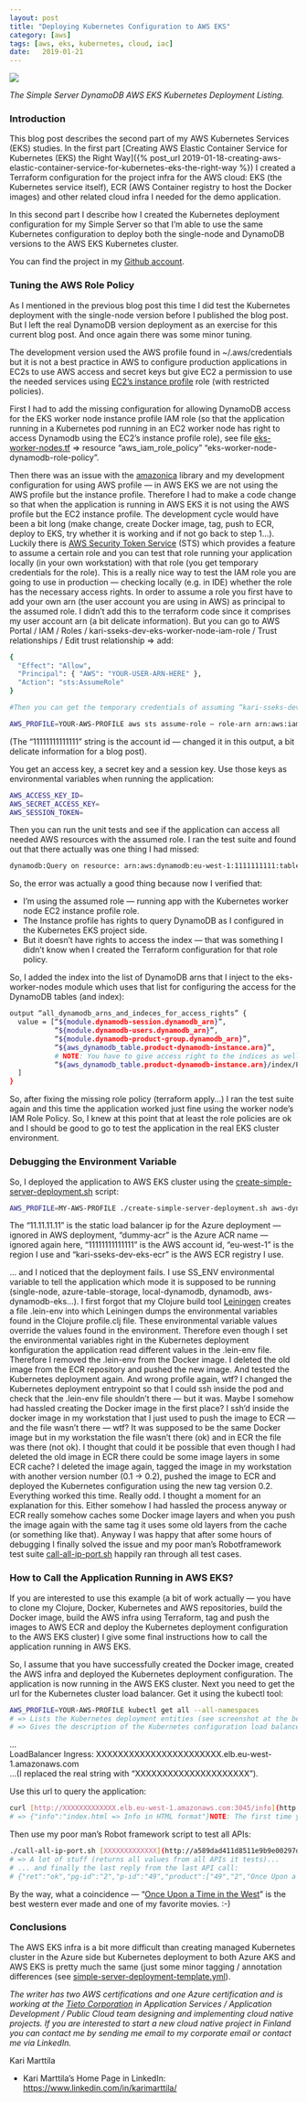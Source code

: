 ```yaml
---
layout: post
title: "Deploying Kubernetes Configuration to AWS EKS"
category: [aws]
tags: [aws, eks, kubernetes, cloud, iac]
date:	2019-01-21
---
```


![](/img/2019-01-21-deploying-kubernetes-configuration-to-aws-eks_img_1.png)

*The Simple Server DynamoDB AWS EKS Kubernetes Deployment Listing.*

### Introduction

This blog post describes the second part of my AWS Kubernetes Services (EKS) studies. In the first part [Creating AWS Elastic Container Service for Kubernetes (EKS) the Right Way]({% post_url 2019-01-18-creating-aws-elastic-container-service-for-kubernetes-eks-the-right-way %}) I created a Terraform configuration for the project infra for the AWS cloud: EKS (the Kubernetes service itself), ECR (AWS Container registry to host the Docker images) and other related cloud infra I needed for the demo application.

In this second part I describe how I created the Kubernetes deployment configuration for my Simple Server so that I’m able to use the same Kubernetes configuration to deploy both the single-node and DynamoDB versions to the AWS EKS Kubernetes cluster.

You can find the project in my [Github account](https://github.com/karimarttila/kubernetes/tree/master/simple-server).

### Tuning the AWS Role Policy

As I mentioned in the previous blog post this time I did test the Kubernetes deployment with the single-node version before I published the blog post. But I left the real DynamoDB version deployment as an exercise for this current blog post. And once again there was some minor tuning.

The development version used the AWS profile found in ~/.aws/credentials but it is not a best practice in AWS to configure production applications in EC2s to use AWS access and secret keys but give EC2 a permission to use the needed services using [EC2’s instance profile](https://docs.aws.amazon.com/IAM/latest/UserGuide/id_roles_use_switch-role-ec2_instance-profiles.html) role (with restricted policies).

First I had to add the missing configuration for allowing DynamoDB access for the EKS worker node instance profile IAM role (so that the application running in a Kubernetes pod running in an EC2 worker node has right to access Dynamodb using the EC2’s instance profile role), see file [eks-worker-nodes.tf](https://github.com/karimarttila/aws/blob/master/simple-server-eks/terraform/modules/eks-worker-nodes/eks-worker-nodes.tf) => resource “aws_iam_role_policy” “eks-worker-node-dynamodb-role-policy”.

Then there was an issue with the [amazonica](https://github.com/mcohen01/amazonica) library and my development configuration for using AWS profile — in AWS EKS we are not using the AWS profile but the instance profile. Therefore I had to make a code change so that when the application is running in AWS EKS it is not using the AWS profile but the EC2 instance profile. The development cycle would have been a bit long (make change, create Docker image, tag, push to ECR, deploy to EKS, try whether it is working and if not go back to step 1…). Luckily there is [AWS Security Token Service](https://docs.aws.amazon.com/STS/latest/APIReference/Welcome.html) (STS) which provides a feature to assume a certain role and you can test that role running your application locally (in your own workstation) with that role (you get temporary credentials for the role). This is a really nice way to test the IAM role you are going to use in production — checking locally (e.g. in IDE) whether the role has the necessary access rights. In order to assume a role you first have to add your own arn (the user account you are using in AWS) as principal to the assumed role. I didn’t add this to the terraform code since it comprises my user account arn (a bit delicate information). But you can go to AWS Portal / IAM / Roles / kari-sseks-dev-eks-worker-node-iam-role / Trust relationships / Edit trust relationship => add:

```bash
{  
  "Effect": "Allow",  
  "Principal": { "AWS": "YOUR-USER-ARN-HERE" },  
  "Action": "sts:AssumeRole"  
}

#Then you can get the temporary credentials of assuming “kari-sseks-dev-eks-worker-node-iam-role” role:

AWS_PROFILE=YOUR-AWS-PROFILE aws sts assume-role — role-arn arn:aws:iam::11111111111:role/kari-sseks-dev-eks-worker-node-iam-role — role-session-name local-testing-session — profile “YOUR-AWS-PROFILE”
```

(The “11111111111111” string is the account id — changed it in this output, a bit delicate information for a blog post).

You get an access key, a secret key and a session key. Use those keys as environmental variables when running the application:

```bash
AWS_ACCESS_KEY_ID=  
AWS_SECRET_ACCESS_KEY=  
AWS_SESSION_TOKEN=
```

Then you can run the unit tests and see if the application can access all needed AWS resources with the assumed role. I ran the test suite and found out that there actually was one thing I had missed:

```bash
dynamodb:Query on resource: arn:aws:dynamodb:eu-west-1:1111111111:table/kari-sseks-dev-product/index/PGIndex (Service: AmazonDynamoDBv2; Status Code: 400; Error Code: AccessDeniedException;
```

So, the error was actually a good thing because now I verified that:

* I’m using the assumed role — running app with the Kubernetes worker node EC2 instance profile role.
* The Instance profile has rights to query DynamoDB as I configured in the Kubernetes EKS project side.
* But it doesn’t have rights to access the index — that was something I didn’t know when I created the Terraform configuration for that role policy.

So, I added the index into the list of DynamoDB arns that I inject to the eks-worker-nodes module which uses that list for configuring the access for the DynamoDB tables (and index):

```bash
output “all_dynamodb_arns_and_indeces_for_access_rights” {
  value = [“${module.dynamodb-session.dynamodb_arn}”,
           “${module.dynamodb-users.dynamodb_arn}”,
           “${module.dynamodb-product-group.dynamodb_arn}”,
           “${aws_dynamodb_table.product-dynamodb-instance.arn}”,
           # NOTE: You have to give access right to the indices as well.
           “${aws_dynamodb_table.product-dynamodb-instance.arn}/index/PGIndex”
  ]
}
```

So, after fixing the missing role policy (terraform apply…) I ran the test suite again and this time the application worked just fine using the worker node’s IAM Role Policy. So, I knew at this point that at least the role policies are ok and I should be good to go to test the application in the real EKS cluster environment.

### Debugging the Environment Variable

So, I deployed the application to AWS EKS cluster using the [create-simple-server-deployment.sh](https://github.com/karimarttila/kubernetes/blob/master/simple-server/create-simple-server-deployment.sh) script:

```bash
AWS_PROFILE=MY-AWS-PROFILE ./create-simple-server-deployment.sh aws-dynamodb aws 11.11.11.11 31111 0.2 dummy-acr 11111111111111 eu-west-1 kari-sseks-dev-eks-ecr
```

The “11.11.11.11” is the static load balancer ip for the Azure deployment — ignored in AWS deployment, “dummy-acr” is the Azure ACR name — ignored again here, “11111111111111” is the AWS account id, “eu-west-1” is the region I use and “kari-sseks-dev-eks-ecr” is the AWS ECR registry I use.

... and I noticed that the deployment fails. I use SS_ENV environmental variable to tell the application which mode it is supposed to be running (single-node, azure-table-storage, local-dynamodb, dynamodb, aws-dynamodb-eks…). I first forgot that my Clojure build tool [Leiningen](https://leiningen.org/) creates a file .lein-env into which Leiningen dumps the environmental variables found in the Clojure profile.clj file. These environmental variable values override the values found in the environment. Therefore even though I set the environmental variables right in the Kubernetes deployment konfiguration the application read different values in the .lein-env file. Therefore I removed the .lein-env from the Docker image. I deleted the old image from the ECR repository and pushed the new image. And tested the Kubernetes deployment again. And wrong profile again, wtf? I changed the Kubernetes deployment entrypoint so that I could ssh inside the pod and check that the .lein-env file shouldn’t there — but it was. Maybe I somehow had hassled creating the Docker image in the first place? I ssh’d inside the docker image in my workstation that I just used to push the image to ECR — and the file wasn’t there — wtf? It was supposed to be the same Docker image but in my workstation the file wasn’t there (ok) and in ECR the file was there (not ok). I thought that could it be possible that even though I had deleted the old image in ECR there could be some image layers in some ECR cache? I deleted the image again, tagged the image in my workstation with another version number (0.1 -> 0.2), pushed the image to ECR and deployed the Kubernetes configuration using the new tag version 0.2. Everything worked this time. Really odd. I thought a moment for an explanation for this. Either somehow I had hassled the process anyway or ECR really somehow caches some Docker image layers and when you push the image again with the same tag it uses some old layers from the cache (or something like that). Anyway I was happy that after some hours of debugging I finally solved the issue and my poor man’s Robotframework test suite [call-all-ip-port.sh](<https://github.com/karimarttila/clojure/blob/master/clj-ring-cljs-reagent-demo/simple-server/scripts/call-all-ip-port.sh>) happily ran through all test cases.

### How to Call the Application Running in AWS EKS?

If you are interested to use this example (a bit of work actually — you have to clone my Clojure, Docker, Kubernetes and AWS repositories, build the Docker image, build the AWS infra using Terraform, tag and push the images to AWS ECR and deploy the Kubernetes deployment configuration to the AWS EKS cluster) I give some final instructions how to call the application running in AWS EKS.

So, I assume that you have successfully created the Docker image, created the AWS infra and deployed the Kubernetes deployment configuration. The application is now running in the AWS EKS cluster. Next you need to get the url for the Kubernetes cluster load balancer. Get it using the kubectl tool:

```bash
AWS_PROFILE=YOUR-AWS-PROFILE kubectl get all --all-namespaces  
# => Lists the Kubernetes deployment entities (see screenshot at the beginning of this blog post).AWS_PROFILE=YOUR-AWS-PROFILE kubectl describe svc kari-ss-dynamodb-deployment-lb -n kari-ss-dynamodb-ns  
# => Gives the description of the Kubernetes configuration load balancer (see below).You get some listing regarding that entity and there is also the LoadBalancer url:
```

...  
LoadBalancer Ingress: XXXXXXXXXXXXXXXXXXXXXXX.elb.eu-west-1.amazonaws.com  
...(I replaced the real string with “XXXXXXXXXXXXXXXXXXXXX”).

Use this url to query the application:

```bash
curl [http://XXXXXXXXXXXXX.elb.eu-west-1.amazonaws.com:3045/info](http://a589dad411d8511e9b9e00297d7dbc78-287a8ca9a1021bed.elb.eu-west-1.amazonaws.com:3045/info)  
# => {"info":"index.html => Info in HTML format"}NOTE: The first time you call the Kubernetes cluster load balancer it might take some 1–3 minutes before it replies. I don’t know the reason for this. But the next replies are lightning fast. Maybe AWS somehow configures the load balancer that someone is really using it.
```

Then use my poor man’s Robot framework script to test all APIs:

```bash
./call-all-ip-port.sh [XXXXXXXXXXXXX](http://a589dad411d8511e9b9e00297d7dbc78-287a8ca9a1021bed.elb.eu-west-1.amazonaws.com:3045/info).elb.eu-west-1.amazonaws.com 3045  
# => A lot of stuff (returns all values from all APIs it tests)...  
# ... and finally the last reply from the last API call:  
# {"ret":"ok","pg-id":"2","p-id":"49","product":["49","2","Once Upon a Time in the West","14.4","Leone, Sergio","1968","Italy-USA","Western"]}
```

By the way, what a coincidence — “[Once Upon a Time in the West](https://en.wikipedia.org/wiki/Once_Upon_a_Time_in_the_West)” is the best western ever made and one of my favorite movies. :-)

### Conclusions

The AWS EKS infra is a bit more difficult than creating managed Kubernetes cluster in the Azure side but Kubernetes deployment to both Azure AKS and AWS EKS is pretty much the same (just some minor tagging / annotation differences (see [simple-server-deployment-template.yml](https://github.com/karimarttila/kubernetes/blob/master/simple-server/simple-server-deployment-template.yml)).


*The writer has two AWS certifications and one Azure certification and is working at the [Tieto Corporation](https://www.tieto.com/) in Application Services / Application Development / Public Cloud team designing and implementing cloud native projects. If you are interested to start a new cloud native project in Finland you can contact me by sending me email to my corporate email or contact me via LinkedIn.*

Kari Marttila

* Kari Marttila’s Home Page in LinkedIn: <https://www.linkedin.com/in/karimarttila/>
